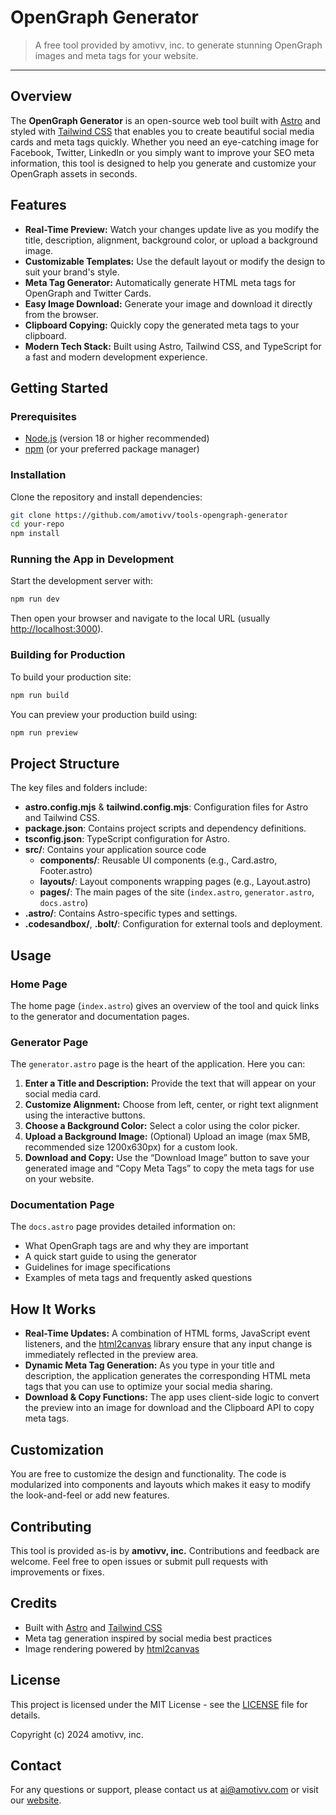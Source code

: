 # OpenGraph Generator

> A free tool provided by amotivv, inc. to generate stunning OpenGraph images and meta tags for your website.

---

## Overview

The **OpenGraph Generator** is an open-source web tool built with [Astro](https://astro.build) and styled with [Tailwind CSS](https://tailwindcss.com) that enables you to create beautiful social media cards and meta tags quickly. Whether you need an eye-catching image for Facebook, Twitter, LinkedIn or you simply want to improve your SEO meta information, this tool is designed to help you generate and customize your OpenGraph assets in seconds.

## Features

- **Real-Time Preview:** Watch your changes update live as you modify the title, description, alignment, background color, or upload a background image.
- **Customizable Templates:** Use the default layout or modify the design to suit your brand's style.
- **Meta Tag Generator:** Automatically generate HTML meta tags for OpenGraph and Twitter Cards.
- **Easy Image Download:** Generate your image and download it directly from the browser.
- **Clipboard Copying:** Quickly copy the generated meta tags to your clipboard.
- **Modern Tech Stack:** Built using Astro, Tailwind CSS, and TypeScript for a fast and modern development experience.

## Getting Started

### Prerequisites

- [Node.js](https://nodejs.org/) (version 18 or higher recommended)
- [npm](https://www.npmjs.com/) (or your preferred package manager)

### Installation

Clone the repository and install dependencies:

```sh
git clone https://github.com/amotivv/tools-opengraph-generator
cd your-repo
npm install
```

### Running the App in Development

Start the development server with:

```sh
npm run dev
```

Then open your browser and navigate to the local URL (usually [http://localhost:3000](http://localhost:3000)).

### Building for Production

To build your production site:

```sh
npm run build
```

You can preview your production build using:

```sh
npm run preview
```

## Project Structure

The key files and folders include:

- **astro.config.mjs** & **tailwind.config.mjs**: Configuration files for Astro and Tailwind CSS.
- **package.json**: Contains project scripts and dependency definitions.
- **tsconfig.json**: TypeScript configuration for Astro.
- **src/**: Contains your application source code
  - **components/**: Reusable UI components (e.g., Card.astro, Footer.astro)
  - **layouts/**: Layout components wrapping pages (e.g., Layout.astro)
  - **pages/**: The main pages of the site (`index.astro`, `generator.astro`, `docs.astro`)
- **.astro/**: Contains Astro-specific types and settings.
- **.codesandbox/**, **.bolt/**: Configuration for external tools and deployment.

## Usage

### Home Page

The home page (`index.astro`) gives an overview of the tool and quick links to the generator and documentation pages.

### Generator Page

The `generator.astro` page is the heart of the application. Here you can:

1. **Enter a Title and Description:** Provide the text that will appear on your social media card.
2. **Customize Alignment:** Choose from left, center, or right text alignment using the interactive buttons.
3. **Choose a Background Color:** Select a color using the color picker.
4. **Upload a Background Image:** (Optional) Upload an image (max 5MB, recommended size 1200x630px) for a custom look.
5. **Download and Copy:** Use the “Download Image” button to save your generated image and “Copy Meta Tags” to copy the meta tags for use on your website.

### Documentation Page

The `docs.astro` page provides detailed information on:
- What OpenGraph tags are and why they are important
- A quick start guide to using the generator
- Guidelines for image specifications
- Examples of meta tags and frequently asked questions

## How It Works

- **Real-Time Updates:** A combination of HTML forms, JavaScript event listeners, and the [html2canvas](https://html2canvas.hertzen.com) library ensure that any input change is immediately reflected in the preview area.
- **Dynamic Meta Tag Generation:** As you type in your title and description, the application generates the corresponding HTML meta tags that you can use to optimize your social media sharing.
- **Download & Copy Functions:** The app uses client-side logic to convert the preview into an image for download and the Clipboard API to copy meta tags.

## Customization

You are free to customize the design and functionality. The code is modularized into components and layouts which makes it easy to modify the look-and-feel or add new features.

## Contributing

This tool is provided as-is by **amotivv, inc.** Contributions and feedback are welcome. Feel free to open issues or submit pull requests with improvements or fixes.

## Credits

- Built with [Astro](https://astro.build) and [Tailwind CSS](https://tailwindcss.com)
- Meta tag generation inspired by social media best practices
- Image rendering powered by [html2canvas](https://html2canvas.hertzen.com)

## License

This project is licensed under the MIT License - see the [LICENSE](LICENSE) file for details.

Copyright (c) 2024 amotivv, inc.

## Contact

For any questions or support, please contact us at [ai@amotivv.com](mailto:ai@amotivv.com) or visit our [website](https://amotivv.com).
